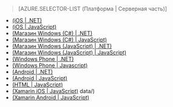 ﻿> [AZURE.SELECTOR-LIST (Платформа | Серверная часть)]
- [(iOS | .NET)](mobile-services-dotnet-backend-ios-authorize-users-in-scripts.md)
- [(iOS | JavaScript)](mobile-services-ios-authorize-users-in-scripts.md)
- [(Магазин Windows (C#) | .NET)](mobile-services-dotnet-backend-windows-store-dotnet-authorize-users-in-scripts.md)
- [(Магазин Windows (C#) | JavaScript)](mobile-services-windows-store-dotnet-authorize-users-in-scripts.md)
- [(Магазин Windows (JavaScript) | .NET)](mobile-services-dotnet-backend-windows-store-javascript-authorize-users-in-scripts.md)
- [(Магазин Windows (JavaScript) | JavaScript)](mobile-services-windows-store-javascript-authorize-users-in-scripts.md)
- [(Windows Phone | .NET)](mobile-services-dotnet-backend-windows-phone-authorize-users-in-scripts.md)
- [(Windows Phone | Javascript)](mobile-services-windows-phone-authorize-users-in-scripts.md)
- [(Android | .NET)](mobile-services-dotnet-backend-android-authorize-users-in-scripts.md)
- [(Android | JavaScript)](mobile-services-android-authorize-users-in-scripts.md)
- [(HTML | JavaScript)](mobile-services-html-authorize-users-in-scripts.md)
- [(Xamarin iOS | JavaScript)](partner-xamarin-mobile-services-ios-authorize-users-in-scripts.md)
data/)
- [(Xamarin Android | JavaScript)](partner-xamarin-mobile-services-android-authorize-users-in-scripts.md)

<!--HONumber=47-->
